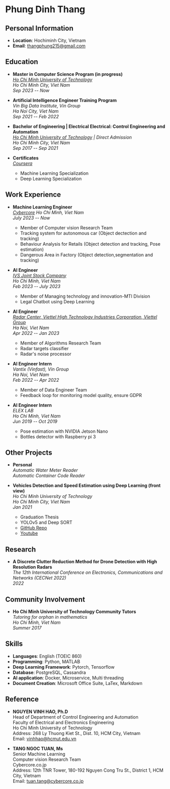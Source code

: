 # Phung Dinh Thang

## Personal Information
- **Location**: Hochiminh City, Vietnam
- **Email**: thangphung215@gmail.com

## Education
- **Master in Computer Science Program (in progress)**  
  *[Ho Chi Minh University of Technology](https://pgs.hcmut.edu.vn/)*  
  *Ho Chi Minh City, Viet Nam*  
  *Sep 2023 -- Now*

- **Artificial Intelligence Engineer Training Program**  
  *Vin Big Data Institute, Vin Group*  
  *Ha Noi City, Viet Nam*  
  *Sep 2021 -- Feb 2022*

- **Bachelor of Engineering | Electrical Electrical: Control Engineering and Automation**  
  *[Ho Chi Minh University of Technology](https://hcmut.edu.vn/) | Direct Admission*  
  *Ho Chi Minh City, Viet Nam*  
  *Sep 2017 -- Sep 2021*

- **Certificates**  
  *[Coursera](coursera.org)*  
  - Machine Learning Specialization
  - Deep Learning Specialization

## Work Experience
- **Machine Learning Engineer**  
  *[Cybercore](cybercore.co.jp)*
  *Ho Chi Minh, Viet Nam*  
  *July 2023 -- Now*  
  - Member of Computer vision Research Team
  - Tracking system for autonomous car (Object dectection and tracking)
  - Behaviour Analysis for Retails (Object detection and tracking, Pose estimation)
  - Dangerous Area in Factory (Object detection,segmentation and tracking)

- **AI Engineer**  
  *[IVS Joint Stock Company](https://indivisys.vn/)*  
  *Ho Chi Minh, Viet Nam*  
  *Feb 2023 -- July 2023*  
  - Member of Managing technology and innovation-MTI Division
  - Legal Chatbot using Deep Learning

- **AI Engineer**  
  *[Radar Center, Viettel High Technology Industries Corporation, Viettel Group](https://viettelhightech.vn/)*  
  *Ha Noi, Viet Nam*  
  *Apr 2022 -- Jan 2023*  
  - Member of Algorithms Research Team
  - Radar targets classifier
  - Radar's noise processor

- **AI Engineer Intern**  
  *Vantix (Vinfast), Vin Group*  
  *Ha Noi, Viet Nam*  
  *Feb 2022 -- Apr 2022*  
  - Member of Data Engineer Team
  - Feedback loop for monitoring model quality, ensure GDPR

- **AI Engineer Intern**  
  *ELEX LAB*  
  *Ho Chi Minh, Viet Nam*  
  *Jun 2019 -- Oct 2019*  
  - Pose estimation with NVIDIA Jetson Nano
  - Bottles detector with Raspberry pi 3

## Other Projects

- **Personal**  
  *Automatic Water Meter Reader* \
  *Automatic Container Code Reader*

- **Vehicles Detection and Speed Estimation using Deep Learning (front view)**  
  *Ho Chi Minh University of Technology*  
  *Ho Chi Minh City, Viet Nam*  
  *Jan 2021*  
  - Graduation Thesis
  - YOLOv5 and Deep SORT
  - [GitHub Repo](https://github.com/thangphung215/Vehicle_detection_tracking_speed_estimation_front_view)
  - [Youtube](https://www.youtube.com/watch?v=CZPUt3wOUQM)

## Research
- **A Discrete Clutter Reduction Method for Drone Detection with High Resolution Radars**  
  *The 12th International Conference on Electronics, Communications and Networks (CECNet 2022)*  
  *2022*

## Community Involvement
- **Ho Chi Minh University of Technology Community Tutors**  
  *Tutoring for orphan in mathematics*  
  *Ho Chi Minh, Viet Nam*  
  *Summer 2017*

## Skills
- **Languages**: English (TOEIC 860)
- **Programming**: Python, MATLAB
- **Deep Learning Framework**: Pytorch, Tensorflow
- **Database**: PostgreSQL, Cassandra
- **AI application**: Docker, Microservice, Multi threading
- **Document Creation**: Microsoft Office Suite, LaTex, Markdown

## Reference
- **NGUYEN VINH HAO, Ph.D**  
  Head of Department of Control Engineering and Automation  
  Faculty of Electrical and Electronics Engineering  
  Ho Chi Minh University of Technology  
  Address: 268 Ly Thuong Kiet St., Dist. 10, HCM City, Vietnam  
  Email: vinhhao@hcmut.edu.vn

- **TANG NGOC TUAN, Ms**  
  Senior Machine Learning  
  Computer vision Research Team  
  Cybercore.co.jp  
  Address: 12th TNR Tower, 180-192 Nguyen Cong Tru St., District 1, HCM City, Vietnam  
  Email: tuan.tang@cybercore.co.jp
